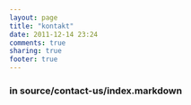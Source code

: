 ```yaml
---
layout: page
title: "kontakt"
date: 2011-12-14 23:24
comments: true
sharing: true
footer: true
---
```

### in source/contact-us/index.markdown
